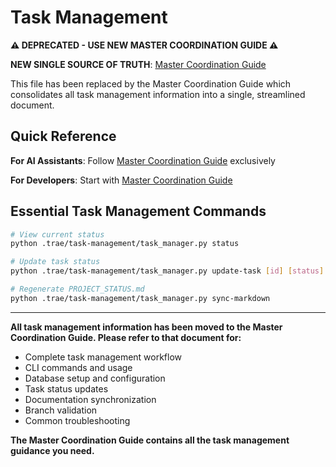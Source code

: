 # Task Management

**⚠️ DEPRECATED - USE NEW MASTER COORDINATION GUIDE ⚠️**

**NEW SINGLE SOURCE OF TRUTH**: [Master Coordination Guide](../.trae/documents/MASTER_COORDINATION_GUIDE.md)

This file has been replaced by the Master Coordination Guide which consolidates all task management information into a single, streamlined document.

## Quick Reference

**For AI Assistants**: Follow [Master Coordination Guide](../.trae/documents/MASTER_COORDINATION_GUIDE.md) exclusively

**For Developers**: Start with [Master Coordination Guide](../.trae/documents/MASTER_COORDINATION_GUIDE.md)

## Essential Task Management Commands
```bash
# View current status
python .trae/task-management/task_manager.py status

# Update task status
python .trae/task-management/task_manager.py update-task [id] [status]

# Regenerate PROJECT_STATUS.md
python .trae/task-management/task_manager.py sync-markdown
```

---

**All task management information has been moved to the Master Coordination Guide. Please refer to that document for:**

- Complete task management workflow
- CLI commands and usage
- Database setup and configuration
- Task status updates
- Documentation synchronization
- Branch validation
- Common troubleshooting

**The Master Coordination Guide contains all the task management guidance you need.**